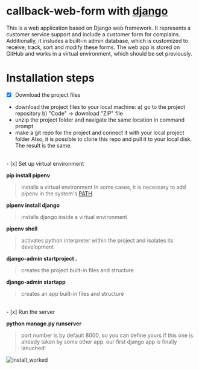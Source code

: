 # callback-web-form with [django](https://docs.djangoproject.com/en/3.2/)

This is a web application based on Django web framework. It represents a customer service support and include a customer form for complains. Additionally, it insludes a built-in admin database, which is customized to receive, track, sort and modify these forms. The web app is stored on GitHub and works in a virtual environment, which should be set previously.

# Installation steps

- [x] Download the project files

* download the project files to your local machine:
    a) go to the project repository
    b) "Code" -> download "ZIP" file
* unzip the project folder and navigate the same location in command prompt
* make a git repo for the project and connect it with your local project folder
Also, it is possible to clone this repo and pull it to your local disk. The result is the same.
<br>
- [x] Set up virtual environment

**pip install pipenv** 
> installs a virtual environment
In some cases, it is necessary to add pipenv in the system's [PATH](https://superuser.com/questions/1372793/the-script-is-installed-in-directory-which-is-not-path).

**pipenv install django**
> installs django inside a virtual environment

**pipenv shell**
> activates python interpreter within the project and isolates its development

**django-admin startproject <project-name> .**
> creates the project built-in files and structure
    
**django-admin startapp <app-name>**
> creates an app built-in files and structure
<br>
- [x] Run the server

**python manage.py runserver <port-number>**
> port number is by default 8000, so you can define yours if this one is already taken by some other app.
> our first django app is finally lanuched!
    
![install_worked](https://user-images.githubusercontent.com/32877624/130936293-7933138a-1f07-4b4f-81cc-460d8bb3a673.png)
